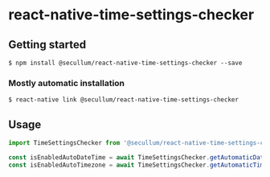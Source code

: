 # react-native-time-settings-checker

## Getting started

`$ npm install @secullum/react-native-time-settings-checker --save`

### Mostly automatic installation

`$ react-native link @secullum/react-native-time-settings-checker`

## Usage

```javascript
import TimeSettingsChecker from '@secullum/react-native-time-settings-checker';

const isEnabledAutoDateTime = await TimeSettingsChecker.getAutomaticDateTimeEnabledAsync();
const isEnabledAutoTimezone = await TimeSettingsChecker.getAutomaticTimezoneEnabledAsync();
```
